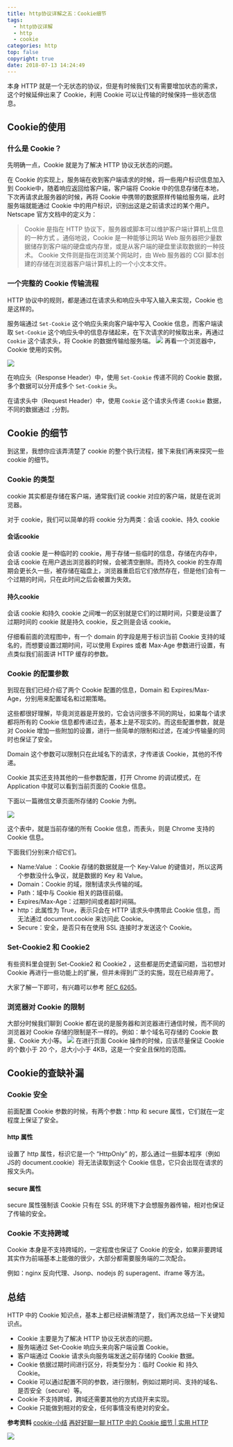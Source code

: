 ```yaml
---
title: http协议详解之五：Cookie细节
tags:
  - http协议详解
  - http
  - cookie
categories: http
top: false
copyright: true
date: 2018-07-13 14:24:49
---
```

本身 HTTP 就是一个无状态的协议，但是有时候我们又有需要增加状态的需求，这个时候延伸出来了 Cookie，利用 Cookie 可以让传输的时候保持一些状态信息。
<!--more-->
## Cookie的使用

### 什么是 Cookie？
先明确一点，Cookie 就是为了解决 HTTP 协议无状态的问题。

在 Cookie 的实现上，服务端在收到客户端请求的时候，将一些用户标识信息加入到 Cookie中，随着响应返回给客户端，客户端将 Cookie 中的信息存储在本地，下次再请求此服务器的时候，再将 Cookie 中携带的数据原样传输给服务端，此时服务端就能通过 Cookie 中的用户标识，识别出这是之前请求过的某个用户。
Netscape 官方文档中的定义为：
> Cookie 是指在 HTTP 协议下，服务器或脚本可以维护客户端计算机上信息的一种方式 。通俗地说，Cookie 是一种能够让网站 Web 服务器把少量数据储存到客户端的硬盘或内存里，或是从客户端的硬盘里读取数据的一种技术。 Cookie 文件则是指在浏览某个网站时，由 Web 服务器的 CGI 脚本创建的存储在浏览器客户端计算机上的一个小文本文件。


### 一个完整的 Cookie 传输流程
HTTP 协议中的规则，都是通过在请求头和响应头中写入输入来实现，Cookie 也是这样的。

服务端通过 `Set-Cookie` 这个响应头来向客户端中写入 Cookie 信息，而客户端读取 `Set-Cookie` 这个响应头中的信息存储起来，在下次请求的时候取出来，再通过 `Cookie` 这个请求头，将 Cookie 的数据传输给服务端。
![](http://oankigr4l.bkt.clouddn.com/201807131400_568.png)
再看一个浏览器中，Cookie 使用的实例。

![](http://oankigr4l.bkt.clouddn.com/201807131401_437.png)

在响应头（Response Header）中，使用 `Set-Cookie` 传递不同的 Cookie 数据，多个数据可以分开成多个 `Set-Cookie` 头。

在请求头中（Request Header）中，使用 `Cookie` 这个请求头传递 `Cookie` 数据，不同的数据通过 `;`分割。

## Cookie 的细节
到这里，我想你应该弄清楚了 cookie 的整个执行流程，接下来我们再来探究一些 cookie 的细节。

### Cookie 的类型
cookie 其实都是存储在客户端，通常我们说 cookie 对应的客户端，就是在说浏览器。

对于 cookie，我们可以简单的将 cookie 分为两类：会话 cookie、持久 cookie

#### 会话cookie
会话 cookie 是一种临时的 cookie，用于存储一些临时的信息，存储在内存中，会话 cookie 在用户退出浏览器的时候，会被清空删除。而持久 cookie 的生存周期会更长久一些，被存储在磁盘上，浏览器重启后它们依然存在，但是他们会有一个过期的时间，只在此时间之后会被置为失效。

#### 持久cookie

会话 cookie 和持久 cookie 之间唯一的区别就是它们的过期时间，只要是设置了过期时间的 cookie 就是持久 cookie，反之则是会话 cookie。

仔细看前面的流程图中，有一个 domain 的字段是用于标识当前 Cookie 支持的域名的，而想要设置过期时间，可以使用 Expires 或者 Max-Age 参数进行设置，有点类似我们前面讲 HTTP 缓存的参数。

### Cookie 的配置参数
到现在我们已经介绍了两个 Cookie 配置的信息，Domain 和 Expires/Max-Age，分别用来配置域名和过期策略。

这些都很好理解，毕竟浏览器是开放的，它会访问很多不同的网址，如果每个请求都将所有的 Cookie 信息都传递过去，基本上是不现实的。而这些配置参数，就是对 Cookie 增加一些附加的设置，进行一些简单的限制和过滤，在减少传输量的同时也保证了安全。

Domain 这个参数可以限制只在此域名下的请求，才传递该 Cookie，其他的不传递。

Cookie 其实还支持其他的一些参数配置，打开 Chrome 的调试模式，在 Application 中就可以看到当前页面的 Cookie 信息。

下面以一篇微信文章页面所存储的 Cookie 为例。

![](http://oankigr4l.bkt.clouddn.com/201807131416_368.png)

这个表中，就是当前存储的所有 Cookie 信息，而表头，则是 Chrome 支持的 Cookie 信息。

下面我们分别来介绍它们。
* Name:Value ：Cookie 存储的数据就是一个 Key-Value 的键值对，所以这两个参数没什么争议，就是数据的 Key 和 Value。
* Domain：Cookie 的域，限制请求头传输的域。
* Path：域中与 Cookie 相关的路径前缀。
* Expires/Max-Age：过期时间或者超时间隔。
* http：此属性为 True，表示只会在 HTTP 请求头中携带此 Cookie 信息，而无法通过 document.cookie 来访问此 Cookie。
* Secure：安全，是否只有在使用 SSL 连接时才发送这个 Cookie。

### Set-Cookie2 和 Cookie2
有些资料里会提到 Set-Cookie2 和 Cookie2 ，这些都是历史遗留问题，当初想对 Cookie 再进行一些功能上的扩展，但并未得到广泛的实施，现在已经弃用了。

大家了解一下即可，有兴趣可以参考 [RFC 6265](https://tools.ietf.org/html/rfc6265)。

### 浏览器对 Cookie 的限制
大部分时候我们聊到 Cookie 都在说的是服务器和浏览器进行通信时候，而不同的浏览器对 Cookie 存储的限制是不一样的。例如：单个域名可存储的 Cookie 数量、Cookie 大小等。
![](http://oankigr4l.bkt.clouddn.com/201807131420_851.png)
在进行页面 Cookie 操作的时候，应该尽量保证 Cookie 的个数小于 20 个，总大小小于 4KB，这是一个安全且保险的范围。

## Cookie的查缺补漏

### Cookie 安全
前面配置 Cookie 参数的时候，有两个参数：http 和 secure 属性，它们就在一定程度上保证了安全。
#### http 属性
设置了 http 属性，标识它是一个 “HttpOnly” 的，那么通过一些脚本程序（例如 JS的 document.cookie）将无法读取到这个 Cookie 信息，它只会出现在请求的报文头内。

#### secure 属性
secure 属性强制该 Cookie 只有在 SSL 的环境下才会想服务器传输，相对也保证了传输的安全。

### Cookie 不支持跨域
Cookie 本身是不支持跨域的，一定程度也保证了 Cookie 的安全，如果非要跨域其实作为前端基本上能做的很少，大部分都需要服务端的二次配合。

例如：nginx 反向代理、Jsonp、nodejs 的 superagent、iframe 等方法。

## 总结
HTTP 中的 Cookie 知识点，基本上都已经讲解清楚了，我们再次总结一下关键知识点。
* Cookie 主要是为了解决 HTTP 协议无状态的问题。
* 服务端通过 Set-Cookie 响应头来向客户端设置 Cookie。
* 客户端通过 Cookie 请求头向服务端发送之前存储的 Cookie 数据。
*  Cookie 依据过期时间进行区分，将类型分为：临时 Cookie 和 持久 Cookie。
*  Cookie 可以通过配置不同的参数，进行限制，例如过期时间、支持的域名、是否安全（secure）等。
*  Cookie 不支持跨域，跨域还需要其他的方式绕开来实现。
*  Cookie 只能做到相对的安全，任何事情没有绝对的安全。


**参考资料**
[cookie-小结](http://www.cnblogs.com/xianyulaodi/p/6476991.html)
[再好好聊一聊 HTTP 中的 Cookie 细节 | 实用 HTTP](https://mp.weixin.qq.com/s/xc8A2dKlZmPHUhFcAevPxw)

![](http://oankigr4l.bkt.clouddn.com/wexin.png)